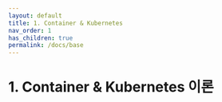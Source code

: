 ```yaml
---
layout: default
title: 1. Container & Kubernetes
nav_order: 1
has_children: true
permalink: /docs/base
---
```


# 1. Container & Kubernetes 이론
